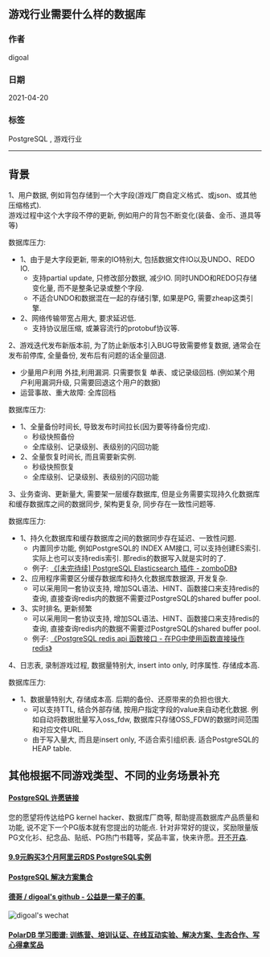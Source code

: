 ## 游戏行业需要什么样的数据库  
  
### 作者  
digoal  
  
### 日期  
2021-04-20   
  
### 标签  
PostgreSQL , 游戏行业    
  
----  
  
## 背景  
1、用户数据, 例如背包存储到一个大字段(游戏厂商自定义格式、或json、或其他压缩格式).  
游戏过程中这个大字段不停的更新, 例如用户的背包不断变化(装备、金币、道具等等)   
  
数据库压力:   
- 1、由于是大字段更新, 带来的IO特别大, 包括数据文件IO以及UNDO、REDO IO.   
    - 支持partial update, 只修改部分数据, 减少IO. 同时UNDO和REDO只存储变化量, 而不是整条记录或整个字段.   
    - 不适合UNDO和数据混在一起的存储引擎, 如果是PG, 需要zheap这类引擎.  
- 2、网络传输带宽占用大, 要求延迟低.   
    - 支持协议层压缩, 或兼容流行的protobuf协议等.    
  
2、游戏迭代发布新版本前, 为了防止新版本引入BUG导致需要修复数据, 通常会在发布前停库, 全量备份, 发布后有问题的话全量回退.  
- 少量用户利用 外挂,利用漏洞.  只需要恢复 单表、或记录级回档. (例如某个用户利用漏洞升级, 只需要回退这个用户的数据)  
- 运营事故、重大故障: 全库回档  
  
数据库压力:  
- 1、全量备份时间长, 导致发布时间拉长(因为要等待备份完成).   
    - 秒级快照备份  
    - 全库级别、记录级别、表级别的闪回功能  
- 2、全量恢复时间长, 而且需要新实例.   
    - 秒级快照恢复  
    - 全库级别、记录级别、表级别的闪回功能  
  
3、业务查询、更新量大, 需要架一层缓存数据库, 但是业务需要实现持久化数据库和缓存数据库之间的数据同步, 架构更复杂, 同步存在一致性问题等.    
  
数据库压力:  
- 1、持久化数据库和缓存数据库之间的数据同步存在延迟、一致性问题.    
    - 内置同步功能, 例如PostgreSQL的 INDEX AM接口, 可以支持创建ES索引. 实际上也可以支持redis索引.  那redis的数据写入就是实时的了.    
    - 例子: [《[未完待续] PostgreSQL Elasticsearch 插件 - zomboDB》](../201710/20171001_06.md)    
- 2、应用程序需要区分缓存数据库和持久化数据库数据源, 开发复杂.   
    - 可以采用同一套协议支持, 增加SQL语法、HINT、函数接口来支持redis的查询, 直接查询redis内的数据不需要过PostgreSQL的shared buffer pool.    
- 3、实时排名, 更新频繁  
    - 可以采用同一套协议支持, 增加SQL语法、HINT、函数接口来支持redis的查询, 直接查询redis内的数据不需要过PostgreSQL的shared buffer pool.    
    - 例子: [《PostgreSQL redis api 函数接口 - 在PG中使用函数直接操作redis》](../202003/20200326_09.md)    
  
4、日志表, 录制游戏过程, 数据量特别大, insert into only, 时序属性. 存储成本高.   
  
数据库压力:  
- 1、数据量特别大, 存储成本高. 后期的备份、还原带来的负担也很大.  
    - 可以支持TTL, 结合外部存储, 按用户指定字段的value来自动老化数据.  例如自动将数据批量写入oss_fdw, 数据库只存储OSS_FDW的数据时间范围和对应文件URL.    
    - 由于写入量大, 而且是insert only, 不适合索引组织表. 适合PostgreSQL的HEAP table.  
  
## 其他根据不同游戏类型、不同的业务场景补充  
  
  
#### [PostgreSQL 许愿链接](https://github.com/digoal/blog/issues/76 "269ac3d1c492e938c0191101c7238216")
您的愿望将传达给PG kernel hacker、数据库厂商等, 帮助提高数据库产品质量和功能, 说不定下一个PG版本就有您提出的功能点. 针对非常好的提议，奖励限量版PG文化衫、纪念品、贴纸、PG热门书籍等，奖品丰富，快来许愿。[开不开森](https://github.com/digoal/blog/issues/76 "269ac3d1c492e938c0191101c7238216").  
  
  
#### [9.9元购买3个月阿里云RDS PostgreSQL实例](https://www.aliyun.com/database/postgresqlactivity "57258f76c37864c6e6d23383d05714ea")
  
  
#### [PostgreSQL 解决方案集合](https://yq.aliyun.com/topic/118 "40cff096e9ed7122c512b35d8561d9c8")
  
  
#### [德哥 / digoal's github - 公益是一辈子的事.](https://github.com/digoal/blog/blob/master/README.md "22709685feb7cab07d30f30387f0a9ae")
  
  
![digoal's wechat](../pic/digoal_weixin.jpg "f7ad92eeba24523fd47a6e1a0e691b59")
  
  
#### [PolarDB 学习图谱: 训练营、培训认证、在线互动实验、解决方案、生态合作、写心得拿奖品](https://www.aliyun.com/database/openpolardb/activity "8642f60e04ed0c814bf9cb9677976bd4")
  
